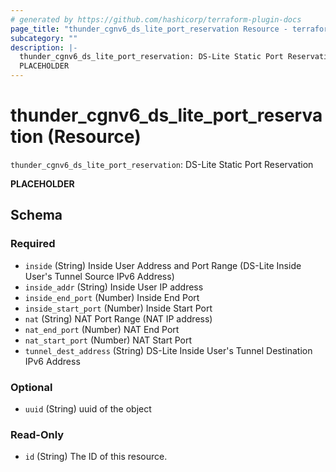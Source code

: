 ```yaml
---
# generated by https://github.com/hashicorp/terraform-plugin-docs
page_title: "thunder_cgnv6_ds_lite_port_reservation Resource - terraform-provider-thunder"
subcategory: ""
description: |-
  thunder_cgnv6_ds_lite_port_reservation: DS-Lite Static Port Reservation
  PLACEHOLDER
---
```


# thunder_cgnv6_ds_lite_port_reservation (Resource)

`thunder_cgnv6_ds_lite_port_reservation`: DS-Lite Static Port Reservation

__PLACEHOLDER__



<!-- schema generated by tfplugindocs -->
## Schema

### Required

- `inside` (String) Inside User Address and Port Range (DS-Lite Inside User's Tunnel Source IPv6 Address)
- `inside_addr` (String) Inside User IP address
- `inside_end_port` (Number) Inside End Port
- `inside_start_port` (Number) Inside Start Port
- `nat` (String) NAT Port Range (NAT IP address)
- `nat_end_port` (Number) NAT End Port
- `nat_start_port` (Number) NAT Start Port
- `tunnel_dest_address` (String) DS-Lite Inside User's Tunnel Destination IPv6 Address

### Optional

- `uuid` (String) uuid of the object

### Read-Only

- `id` (String) The ID of this resource.


